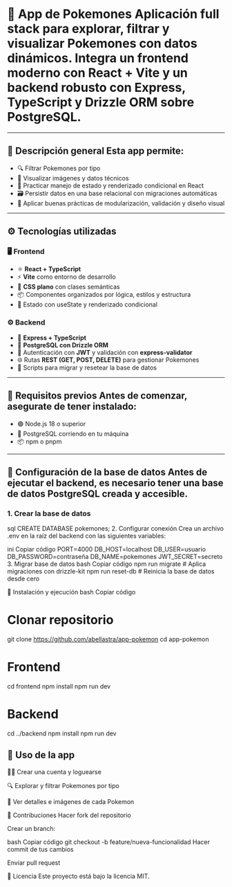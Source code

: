 # 🐾 App de Pokemones Aplicación **full stack** para explorar, filtrar y visualizar Pokemones con datos dinámicos. Integra un frontend moderno con **React + Vite** y un backend robusto con **Express, TypeScript y Drizzle ORM** sobre **PostgreSQL**. 

---
 ## 🧩 Descripción general Esta app permite:
  - 🔍 Filtrar Pokemones por tipo 
  - 📸 Visualizar imágenes y datos técnicos 
  - 🧠 Practicar manejo de estado y renderizado condicional en React 
  - 🗃️ Persistir datos en una base relacional con migraciones automáticas 
  - 🧼 Aplicar buenas prácticas de modularización, validación y diseño visual 
  --- 
  ## ⚙️ Tecnologías utilizadas 
  
  ### 🖥️ Frontend 
  - ⚛️ **React + TypeScript** 
  - ⚡ **Vite** como entorno de desarrollo 
  - 🎨 **CSS plano** con clases semánticas 
  - 📦 Componentes organizados por lógica, estilos y estructura 
  - 🧠 Estado con useState y renderizado condicional 
  
  ### ⚙️ Backend 
  - 🔧 **Express + TypeScript** 
  - 🐘 **PostgreSQL con Drizzle ORM** 
  - 🔐 Autenticación con **JWT** y validación con **express-validator** 
  - 🌐 Rutas **REST (GET, POST, DELETE)** para gestionar Pokemones 
  - 🧪 Scripts para migrar y resetear la base de datos 
  
  --- 
  
  ## 🧠 Requisitos previos Antes de comenzar, asegurate de tener instalado: 
  - 🟢 Node.js 18 o superior 
  - 🐘 PostgreSQL corriendo en tu máquina 
  - 📦 npm o pnpm 
  
  --- 
  ## 🐘 Configuración de la base de datos Antes de ejecutar el backend, es necesario tener una base de datos **PostgreSQL** creada y accesible. 
  
  ### 1. Crear la base de datos

sql
CREATE DATABASE pokemones;
2. Configurar conexión
Crea un archivo .env en la raíz del backend con las siguientes variables:

ini
Copiar código
PORT=4000
DB_HOST=localhost
DB_USER=usuario
DB_PASSWORD=contraseña
DB_NAME=pokemones
JWT_SECRET=secreto
3. Migrar base de datos
bash
Copiar código
npm run migrate     # Aplica migraciones con drizzle-kit
npm run reset-db    # Reinicia la base de datos desde cero

🚀 Instalación y ejecución
bash
Copiar código
# Clonar repositorio
git clone https://github.com/abellastra/app-pokemon
cd app-pokemon

# Frontend
cd frontend
npm install
npm run dev

# Backend
cd ../backend
npm install
npm run dev


## 🎯 Uso de la app
🧍‍♀️ Crear una cuenta y loguearse

🔍 Explorar y filtrar Pokemones por tipo

📸 Ver detalles e imágenes de cada Pokemon

🤝 Contribuciones
Hacer fork del repositorio

Crear un branch:

bash
Copiar código
git checkout -b feature/nueva-funcionalidad
Hacer commit de tus cambios

Enviar pull request

📄 Licencia
Este proyecto está bajo la licencia MIT.